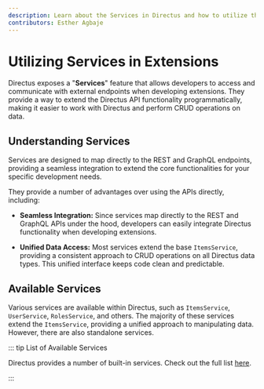 ```yaml
---
description: Learn about the Services in Directus and how to utilize them when building extensions.
contributors: Esther Agbaje
---
```


# Utilizing Services in Extensions

Directus exposes a "**Services**" feature that allows developers to access and communicate with external endpoints when
developing extensions. They provide a way to extend the Directus API functionality programmatically, making it easier to
work with Directus and perform CRUD operations on data.

## Understanding Services

Services are designed to map directly to the REST and GraphQL endpoints, providing a seamless integration to extend the
core functionalities for your specific development needs.

They provide a number of advantages over using the APIs directly, including:

- **Seamless Integration:** Since services map directly to the REST and GraphQL APIs under the hood, developers can
  easily integrate Directus functionality when developing extensions.

- **Unified Data Access:** Most services extend the base `ItemsService`, providing a consistent approach to CRUD
  operations on all Directus data types. This unified interface keeps code clean and predictable.

## Available Services

Various services are available within Directus, such as `ItemsService`, `UserService`, `RolesService`, and others. The
majority of these services extend the `ItemsService`, providing a unified approach to manipulating data. However, there
are also standalone services.

::: tip List of Available Services

Directus provides a number of built-in services. Check out the full list
[here](https://github.com/directus/directus/tree/bbefc62ef4727edb0b25eaafb6bb44273f79f834/api/src/services).

:::
